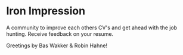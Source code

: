 # Iron Impression

A community to improve each others CV's and get ahead with the job hunting. 
Receive feedback on your resume.

Greetings by Bas Wakker & Robin Hahne!